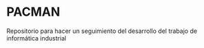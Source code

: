 # PACMAN
Repositorio para hacer un seguimiento del desarrollo del trabajo de informática  industrial
